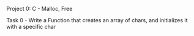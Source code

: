 Project 0: C - Malloc, Free

Task 0 - Write a Function that creates an array of chars, and initializes it with a specific char
